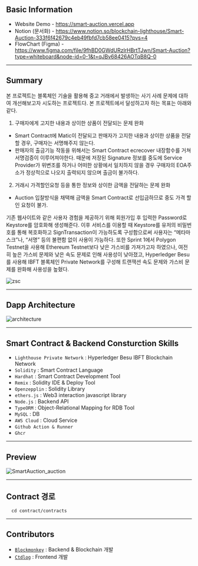 ## Basic Information
- Website Demo - https://smart-auction.vercel.app
- Notion (문서화) - https://www.notion.so/blockchain-lighthouse/Smart-Auction-333f6f42679c4eb49fbfd7cb58ee0415?pvs=4
- FlowChart (Figma) - https://www.figma.com/file/9fhBD0GWdURzlrHBrtTJwn/Smart-Auction?type=whiteboard&node-id=0-1&t=qJBv68426AOTqB8Q-0

---

## Summary
본 프로젝트는 블록체인 기술을 활용해 중고 거래에서 발생하는 사기 사례 문제에 대하여 개선해보고자 시도하는 프로젝트다. 본 프로젝트에서 달성하고자 하는 목표는 아래와 같다.
1. 구매자에게 고지한 내용과 상이한 상품이 전달되는 문제 완화
  - Smart Contract에 Matic이 전달되고 판매자가 고지한 내용과 상이한 상품을 전달할 경우, 구매자는 서명해주지 않는다.
  - 판매자의 출금기능 작동을 위해서는 Smart Contract ecrecover 내장함수를 거쳐 서명검증이 이루어져야한다. 때문에 저장된 Signature 정보를 중도에 Service Provider가 위변조를 하거나 어떠한 상황에서 일치하지 않을 경우 구매자의 EOA주소가 정상적으로 나오지 출력되지 않으며 출금이 불가하다.
2. 거래시 가격할인요청 등을 통한 정보와 상이한 금액을 전달하는 문제 완화
  - Auction 입찰방식을 채택해 금액을 Smart Contract로 선입금하므로 중도 가격 할인 요청이 불가.

기존 웹사이트와 같은 사용자 경험을 제공하기 위해 회원가입 후 입력한 Password로 Keystore를 암호화해 생성해준다. 이후 서비스를 이용할 때 Keystore를 유저의 비밀번호를 통해 복호화하고 SignTransaction이 가능하도록 구성함으로써 사용자는 “메타마스크”나, “서명” 등의 불편함 없이 사용이 가능하다. 또한 Sprint 1에서 Polygon Testnet을 사용해 Ethereum Testnet보다 낮은 가스비를 가져가고자 하였으나, 여전히 높은 가스비 문제와 낮은 속도 문제로 인해 사용성이 낮아졌고, Hyperledger Besu를 사용해 IBFT 블록체인 Private Network를 구성해 트랜잭션 속도 문제와 가스비 문제를 완화해 사용성을 높혔다.
  
![zsc](https://user-images.githubusercontent.com/66409384/232184665-d2b34c96-c833-4d70-bd32-ce04e9517187.png)

---

## Dapp Architecture
![architecture](https://user-images.githubusercontent.com/66409384/235842519-b5d6f7f2-5881-4332-b731-fc4eae15c08d.png)

---

## Smart Contract & Backend Consturction Skills
- `Lighthouse Private Network` : Hyperledger Besu IBFT Blockchain Network
- `Solidity` : Smart Contract Language
- `Hardhat` : Smart Contract Development Tool
- `Remix` : Solidity IDE & Deploy Tool
- `Openzepplin` : Solidity Library
- `ethers.js` : Web3 interaction javascript library
- `Node.js` : Backend API
- `TypeORM` : Object-Relational Mapping for RDB Tool
- `MySQL` : DB
- `AWS Cloud` : Cloud Service
- `Github Action & Runner`
- `Ghcr`

---

## Preview
![SmartAuction_auction](https://user-images.githubusercontent.com/66409384/233330254-334feef9-8660-49e7-a6f7-c13f2ea3c14e.gif)

---

## Contract 경로
```
  cd contract/contracts
```

---


## Contributors
- <a href="https://github.com/blockmonkey1992">`Blockmonkey`</a> : Backend & Blockchain 개발
- <a href="https://github.com/ctdlog">`Ctdlog`</a> : Frontend 개발
